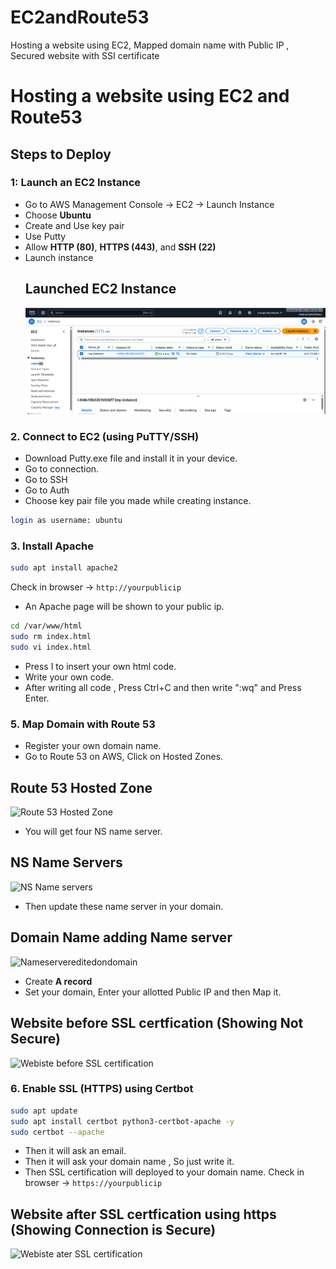 # EC2andRoute53
Hosting a website using EC2, Mapped domain name with Public IP , Secured website with SSI certificate
# Hosting a website using EC2 and Route53
## Steps to Deploy
### 1: Launch an EC2 Instance
- Go to AWS Management Console -> EC2 -> Launch Instance
- Choose **Ubuntu**
- Create and Use key pair
- Use Putty
- Allow **HTTP (80)**, **HTTPS (443)**, and **SSH (22)**
- Launch instance
  ## Launched EC2 Instance
  ![EC2 Instance](https://github.com/RiyaRiya184/EC2andRoute53/blob/e9fd8d2a98563e5169c16194aaab8aca6df9aa03/CLOUD%201.png) 


### 2. Connect to EC2 (using PuTTY/SSH)  
- Download Putty.exe file and install it in your device.
- Go to connection.
- Go to SSH
- Go to Auth
- Choose key pair file you made while creating instance.
```bash
login as username: ubuntu
```

### 3. Install Apache  
```bash
sudo apt install apache2
```

Check in browser → `http://yourpublicip`
- An Apache page will be shown to your public ip.

```bash
cd /var/www/html
sudo rm index.html
sudo vi index.html
```
- Press I to insert your own html code.
- Write your own code.
- After writing all code , Press Ctrl+C and then write ":wq" and Press Enter.

### 5. Map Domain with Route 53  
- Register your own domain name.
- Go to Route 53 on AWS, Click on Hosted Zones.
## Route 53 Hosted Zone
![Route 53 Hosted Zone](cloudimages/route53hostedzone.png)
- You will get four NS name server.
## NS Name Servers
  ![NS Name servers](cloudimages/nsserver.png)
- Then update these name server in your domain.
## Domain Name adding Name server
![Nameservereditedondomain](cloudimages/registereddomain.png)
- Create **A record**
- Set your domain, Enter your allotted Public IP and then Map it.
## Website before SSL certfication (Showing Not Secure)
![Webiste before SSL certification](cloudimages/websitebeforesslcertification.png)

### 6. Enable SSL (HTTPS) using Certbot  
```bash
sudo apt update
sudo apt install certbot python3-certbot-apache -y
sudo certbot --apache
```
- Then it will ask an email.
- Then it will ask your domain name , So just write it.
- Then SSL certification will deployed to your domain name.
  Check in browser → `https://yourpublicip`

## Website after SSL certfication using https (Showing Connection is Secure)
![Webiste ater SSL certification](cloudimages/securedsite.png)
